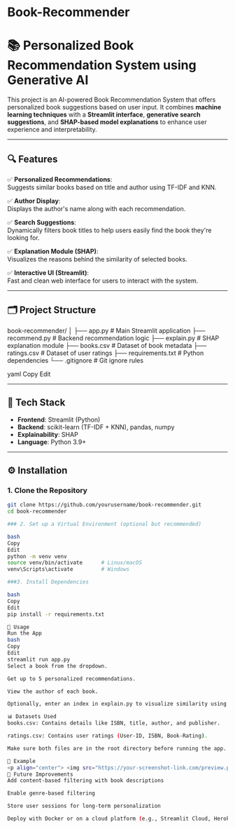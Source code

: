 # Book-Recommender
# 📚 Personalized Book Recommendation System using Generative AI

This project is an AI-powered Book Recommendation System that offers personalized book suggestions based on user input. It combines **machine learning techniques** with a **Streamlit interface**, **generative search suggestions**, and **SHAP-based model explanations** to enhance user experience and interpretability.

---

## 🔍 Features

✅ **Personalized Recommendations**:  
Suggests similar books based on title and author using TF-IDF and KNN.

✅ **Author Display**:  
Displays the author's name along with each recommendation.

✅ **Search Suggestions**:  
Dynamically filters book titles to help users easily find the book they're looking for.

✅ **Explanation Module (SHAP)**:  
Visualizes the reasons behind the similarity of selected books.

✅ **Interactive UI (Streamlit)**:  
Fast and clean web interface for users to interact with the system.

---

## 🗂️ Project Structure

book-recommender/
│
├── app.py # Main Streamlit application
├── recommend.py # Backend recommendation logic
├── explain.py # SHAP explanation module
├── books.csv # Dataset of book metadata
├── ratings.csv # Dataset of user ratings
├── requirements.txt # Python dependencies
└── .gitignore # Git ignore rules

yaml
Copy
Edit

---

## 🧠 Tech Stack

- **Frontend**: Streamlit (Python)
- **Backend**: scikit-learn (TF-IDF + KNN), pandas, numpy
- **Explainability**: SHAP
- **Language**: Python 3.9+

---

## ⚙️ Installation

### 1. Clone the Repository

```bash
git clone https://github.com/yourusername/book-recommender.git
cd book-recommender

### 2. Set up a Virtual Environment (optional but recommended)

bash
Copy
Edit
python -m venv venv
source venv/bin/activate      # Linux/macOS
venv\Scripts\activate         # Windows

###3. Install Dependencies

bash
Copy
Edit
pip install -r requirements.txt

🚀 Usage
Run the App
bash
Copy
Edit
streamlit run app.py
Select a book from the dropdown.

Get up to 5 personalized recommendations.

View the author of each book.

Optionally, enter an index in explain.py to visualize similarity using SHAP.

📊 Datasets Used
books.csv: Contains details like ISBN, title, author, and publisher.

ratings.csv: Contains user ratings (User-ID, ISBN, Book-Rating).

Make sure both files are in the root directory before running the app.

📎 Example
<p align="center"> <img src="https://your-screenshot-link.com/preview.png" alt="Streamlit UI Preview" width="600"/> </p>
🧪 Future Improvements
Add content-based filtering with book descriptions

Enable genre-based filtering

Store user sessions for long-term personalization

Deploy with Docker or on a cloud platform (e.g., Streamlit Cloud, Heroku)
